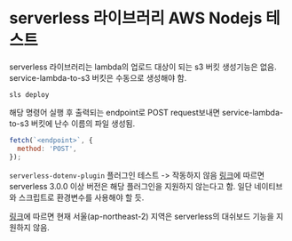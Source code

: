# serverless 라이브러리 AWS Nodejs 테스트

serverless 라이브러리는 lambda의 업로드 대상이 되는 s3 버킷 생성기능은 없음. service-lambda-to-s3 버킷은 수동으로 생성해야 함.

```
sls deploy
```
해당 명령어 실행 후 출력되는 endpoint로 POST request보내면 service-lambda-to-s3 버킷에 난수 이름의 파일 생성됨.

```js
fetch(`<endpoint>`, {
  method: 'POST',
});
```

`serverless-dotenv-plugin` 플러그인 테스트 -> 작동하지 않음
[링크](https://github.com/neverendingqs/serverless-dotenv-plugin/discussions/155)에 따르면 serverless 3.0.0 이상 버전은 해당 플러그인을 지원하지 않는다고 함. 일단 네이티브와 스크립트로 환경변수를 사용해야 할 듯.

[링크](https://www.serverless.com/framework/docs/guides/dashboard#supported-runtimes-and-regions)에 따르면 현재 서울(ap-northeast-2) 지역은 serverless의 대쉬보드 기능을 지원하지 않음.
